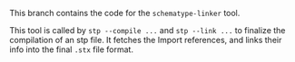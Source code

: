 This branch contains the code for the `schematype-linker` tool.

This tool is called by `stp --compile ...` and `stp --link ...` to finalize the
compilation of an stp file. It fetches the Import references, and links their
info into the final `.stx` file format.
